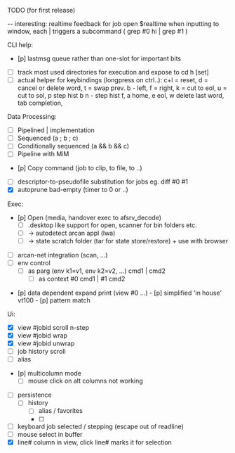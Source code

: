 TODO (for first release)

-- interesting:
   realtime feedback for job open $realtime
	 when inputting to window, each | triggers a subcommand ( grep #0 hi | grep #1 )

CLI help:
- [p] lastmsg queue rather than one-slot for important bits
- [ ] track most used directories for execution and expose to cd h [set]
- [ ] actual helper for keybindings (longpress on ctrl..):
      c+l = reset, d = cancel or delete word, t = swap prev.
			b - left, f = right, k = cut to eol, u = cut to sol, p step hist b
			n - step hist f, a home, e eol, w delete last word, tab completion,

Data Processing:
- [ ] Pipelined  |   implementation
- [ ] Sequenced (a ; b ; c)
- [ ] Conditionally sequenced (a && b && c)
- [ ] Pipeline with MiM
- [p] Copy command (job to clip, to file, to ..)
- [ ] descriptor-to-pseudofile substitution for jobs
      eg. diff #0 #1
- [x] autoprune bad-empty (timer to 0 or ..)

Exec:
- [p] Open (media, handover exec to afsrv_decode)
  - [ ] .desktop like support for open, scanner for bin folders etc.
  - [ ] -> autodetect arcan appl (lwa)
  - [ ]   -> state scratch folder (tar for state store/restore) + use with browser
- [ ] arcan-net integration (scan, ...)
- [ ] env control
  - [ ] as parg (env k1=v1, env k2=v2, ...) cmd1 | cmd2
	- [ ] as context #0 cmd1 | #1 cmd2
- [p] data dependent expand print (view #0 ...)
		- [p] simplified 'in house' vt100
		- [p] pattern match

Ui:
- [x] view #jobid scroll n-step
- [x] view #jobid wrap
- [x] view #jobid unwrap
- [ ] job history scroll
- [ ] alias
- [p] multicolumn mode
  - [ ] mouse click on alt columns not working
- [ ] persistence
  - [ ] history
	- [ ] alias / favorites
	- [ ]
- [ ] keyboard job selected / stepping (escape out of readline)
- [ ] mouse select in buffer
- [x] line# column in view, click line# marks it for selection
